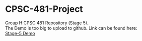 # CPSC-481-Project
Group H CPSC 481 Repository (Stage 5).  
The Demo is too big to upload to github. Link can be found here:  
[Stage-5 Demo](https://uofc-my.sharepoint.com/:v:/g/personal/lucas_longarini_ucalgary_ca/EbKO03IW7lhBklBMZZpeFtABz_hUcDtjOZFr1tVLL0RHMw?e=qd2MdX)